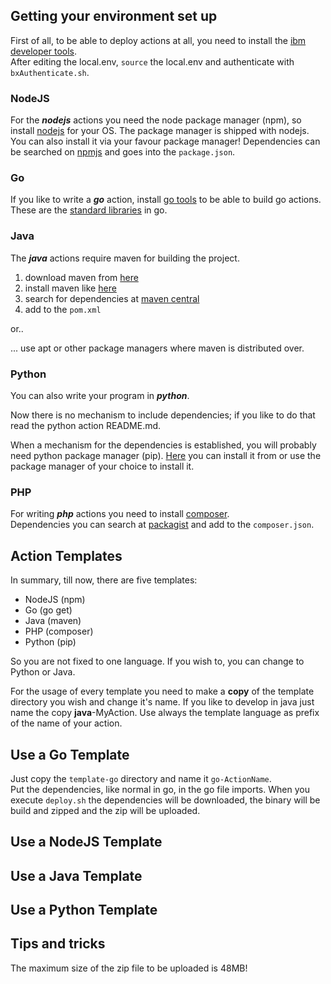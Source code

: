 ## Getting your environment set up
First of all, to be able to deploy actions at all, you need to install the [ibm developer tools](https://console.bluemix.net/docs/cli/index.htm).  
After editing the local.env, `source` the local.env and authenticate with `bxAuthenticate.sh`. 

### NodeJS
For the ***nodejs*** actions you need the node package manager (npm), so install [nodejs](https://nodejs.org/en/download/package-manager/) for your OS. The package manager is shipped with nodejs.  
You can also install it via your favour package manager!
Dependencies can be searched on [npmjs](https://www.npmjs.com/) and goes into the `package.json`.

### Go
If you like to write a ***go*** action, install [go tools](https://golang.org/doc/install#install) to be able to build go actions.  
These are the [standard libraries](https://golang.org/pkg/#stdlib) in go.
 
### Java
The ***java*** actions require maven for building the project.   
1. download maven from [here](https://maven.apache.org/download.cgi)
2. install maven like [here](https://maven.apache.org/install.html)
3. search for dependencies at [maven central](https://mvnrepository.com/)
4. add to the `pom.xml`

or..  

... use apt or other package managers where maven is distributed over.  

### Python
You can also write your program in ***python***.

Now there is no mechanism to include dependencies; if you like to do that read the python action README.md.    

When a mechanism for the dependencies is established, you will probably need python package manager (pip). [Here]() you can install it from or use the package manager of your choice to install it.

### PHP
For writing ***php*** actions you need to install [composer](https://getcomposer.org/download/).  
Dependencies you can search at [packagist](https://packagist.org/) and add to the `composer.json`.

## Action Templates  
In summary, till now, there are five templates:
* NodeJS (npm) 
* Go (go get)
* Java (maven)
* PHP (composer)
* Python (pip)

So you are not fixed to one language. If you wish to, you can change to Python or Java.

For the usage of every template you need to make a **copy** of the template directory you wish and change it's name. If you like to develop in java just name the copy **java**-MyAction. Use always the template language as prefix of the name of your action. 

## Use a Go Template  
Just copy the `template-go` directory and name it `go-ActionName`.  
Put the dependencies, like normal in go, in the go file imports. When you execute `deploy.sh` the dependencies will be downloaded, the binary will be build and zipped and the zip will be uploaded.
 
## Use a NodeJS Template

## Use a Java Template

## Use a Python Template


## Tips and tricks  
The maximum size of the zip file to be uploaded is 48MB!
